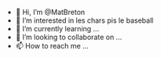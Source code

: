 - 👋 Hi, I’m @MatBreton
- 👀 I’m interested in les chars pis le baseball
- 🌱 I’m currently learning ...
- 💞️ I’m looking to collaborate on ...
- 📫 How to reach me ...

<!---
MatBreton/MatBreton is a ✨ special ✨ repository because its `README.md` (this file) appears on your GitHub profile.
You can click the Preview link to take a look at your changes.
--->
